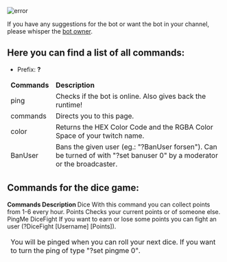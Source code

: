 
<img src="https://static-cdn.jtvnw.net/jtv_user_pictures/c1b46cfb-6bd0-48a7-8bdf-db288daa35f2-profile_image-300x300.png" alt="error">

If you have any suggestions for the bot or want the bot in your channel, please whisper the [bot owner](https://twitch.tv/benASTRO).
## Here you can find a list of all commands:

* Prefix: **?**

<table>
  <thead>
    <td>
      <b> Commands </b>
    </td>
    <td>
      <b> Description </b>
    </td>
  </thead>
  <thead>
    <td>
      ping 
    </td>
    <td>
      Checks if the bot is online. Also gives back the runtime!
    </td>
  </thead>
  <thead>
    <td>
      commands
    </td>
    <td>
      Directs you to this page.
    </td>
  </thead>
  <thead>
    <td>
      color
    </td>
    <td>
      Returns the HEX Color Code and the RGBA Color Space of your twitch name.
    </td>
  </thead>
  <thead>
    <td>
      BanUser
    </td>
    <td>
      Bans the given user (eg.: "?BanUser forsen"). Can be turned of with "?set banuser 0" by a moderator or the broadcaster.
    </td>
  </thead>
  </table>
  
## Commands for the dice game:

<table>
  <thead>
    <tr>
      <b> Commands </b>
    </tr>
    <tr>
      <b> Description </b>
    </tr>
  </thead>
  <thead>
    <tr>
      Dice
    </tr>
    <tr>
      With this command you can collect points from 1-6 every hour.
    </tr>
  </thead>
  <thead>
    <tr>
      Points
    </tr>
    <tr>
      Checks your current points or of someone else.
    </tr>
  <thead>
    <tr>
      PingMe
    </tr>
    <td>
      You will be pinged when you can roll your next dice. If you want to turn the ping of type "?set pingme 0".
    </tr>
  <thead>
    <tr>
      DiceFight
    </tr>
    <tr>
      If you want to earn or lose some points you can fight an user (?DiceFight [Username] [Points]).
    </tr>
      


